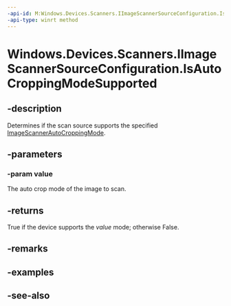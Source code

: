 ----api-id: M:Windows.Devices.Scanners.IImageScannerSourceConfiguration.IsAutoCroppingModeSupported(Windows.Devices.Scanners.ImageScannerAutoCroppingMode)
-api-type: winrt method
---<!-- Method syntaxpublic bool IsAutoCroppingModeSupported(Windows.Devices.Scanners.ImageScannerAutoCroppingMode value)--># Windows.Devices.Scanners.IImageScannerSourceConfiguration.IsAutoCroppingModeSupported## -descriptionDetermines if the scan source supports the specified [ImageScannerAutoCroppingMode](imagescannerautocroppingmode.md).## -parameters### -param valueThe auto crop mode of the image to scan.## -returnsTrue if the device supports the *value* mode; otherwise False.## -remarks## -examples## -see-also